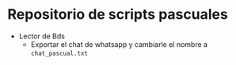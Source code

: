 # Repositorio de scripts pascuales

- Lector de Bds
  - Exportar el chat de whatsapp y cambiarle el nombre a ```chat_pascual.txt```
